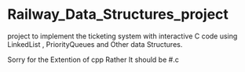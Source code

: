 # Railway_Data_Structures_project
project to implement the ticketing system with interactive C code using LinkedList , PriorityQueues and Other data Structures.

Sorry for the Extention of cpp Rather It should be #.c
